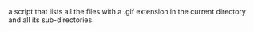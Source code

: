 a script that lists all the files with a .gif extension in the current directory and all its sub-directories.


